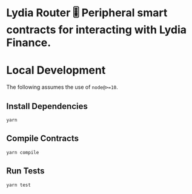 # Lydia Router 🎚 Peripheral smart contracts for interacting with Lydia Finance.

# Local Development

The following assumes the use of `node@>=10`.

## Install Dependencies

`yarn`

## Compile Contracts

`yarn compile`

## Run Tests

`yarn test`
